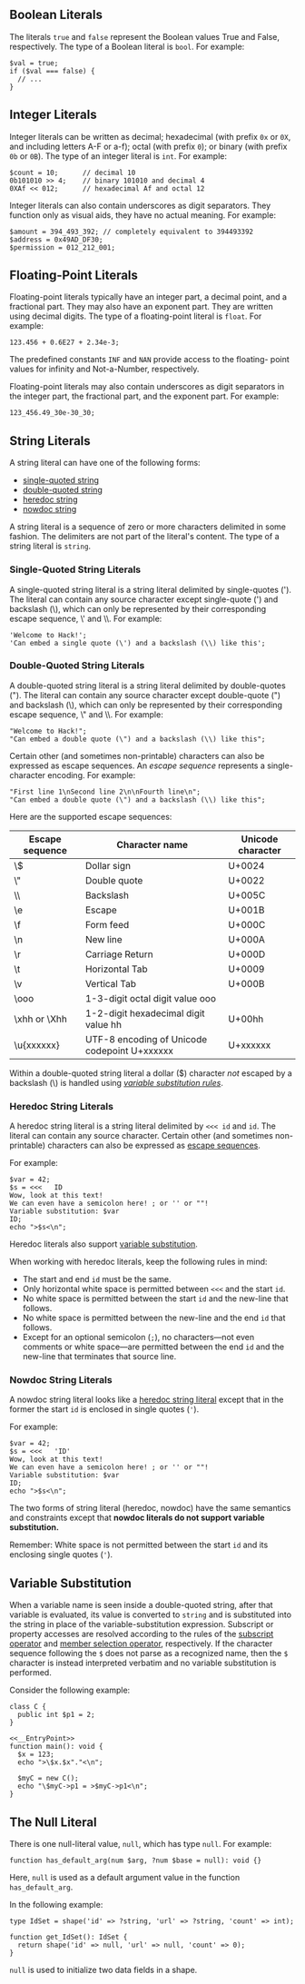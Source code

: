 ## Boolean Literals

The literals `true` and `false` represent the Boolean values True and False, respectively. The type of a Boolean
literal is `bool`. For example:

```Hack
$val = true;
if ($val === false) {
  // ...
}
```

## Integer Literals

Integer literals can be written as decimal; hexadecimal (with prefix `0x` or `0X`, and including letters A-F or a-f);
octal (with prefix `0`); or binary (with prefix `0b` or `0B`).  The type of an integer literal is `int`.  For example:

```Hack
$count = 10;      // decimal 10
0b101010 >> 4;    // binary 101010 and decimal 4
0XAf << 012;      // hexadecimal Af and octal 12
```

Integer literals can also contain underscores as digit separators. They function only as visual aids, they have no
actual meaning. For example:

```Hack
$amount = 394_493_392; // completely equivalent to 394493392
$address = 0x49AD_DF30;
$permission = 012_212_001;
```

## Floating-Point Literals

Floating-point literals typically have an integer part, a decimal point, and a fractional part. They may also have an
exponent part. They are written using decimal digits.  The type of a floating-point literal is `float`.  For example:

```Hack
123.456 + 0.6E27 + 2.34e-3;
```

The predefined constants `INF` and `NAN` provide access to the floating- point values for infinity and Not-a-Number, respectively.

Floating-point literals may also contain underscores as digit separators in the integer part, the fractional part, and the exponent part. For example:

```Hack
123_456.49_30e-30_30;
```

## String Literals

A string literal can have one of the following forms:
* [single-quoted string](#string-literals__single-quoted-string-literals)
* [double-quoted string](#string-literals__double-quoted-string-literals)
* [heredoc string](#string-literals__heredoc-string-literals)
* [nowdoc string](#string-literals__nowdoc-string-literals)

A string literal is a sequence of zero or more characters delimited in some fashion. The delimiters are not part of
the literal's content. The type of a string literal is `string`.

### Single-Quoted String Literals

A single-quoted string literal is a string literal delimited by single-quotes ('). The literal can contain any source
character except single-quote (') and backslash (\\), which can only be represented by their corresponding escape sequence, \\' and \\\\.  For example:

```Hack
'Welcome to Hack!';
'Can embed a single quote (\') and a backslash (\\) like this';
```

### Double-Quoted String Literals

A double-quoted string literal is a string literal delimited by double-quotes ("). The literal can contain any source
character except double-quote (") and backslash (\\), which can only be represented by their corresponding escape sequence, \\" and \\\\.  For example:

```Hack
"Welcome to Hack!";
"Can embed a double quote (\") and a backslash (\\) like this";
```

Certain other (and sometimes non-printable) characters can also be expressed as escape sequences.  An *escape sequence*
represents a single-character encoding.  For example:

```Hack
"First line 1\nSecond line 2\n\nFourth line\n";
"Can embed a double quote (\") and a backslash (\\) like this";
```

Here are the supported escape sequences:

Escape sequence | Character name | Unicode character
--------------- | --------------| ------
\\\$  | Dollar sign | U+0024
\\\"  | Double quote | U+0022
\\\\  | Backslash | U+005C
\e  | Escape | U+001B
\f  | Form feed | U+000C
\n  | New line | U+000A
\r  | Carriage Return | U+000D
\t  | Horizontal Tab | U+0009
\v  | Vertical Tab | U+000B
\ooo |  1-3-digit octal digit value ooo |
\xhh or \Xhh  | 1-2-digit hexadecimal digit value hh | U+00hh
\u{xxxxxx} | UTF-8 encoding of Unicode codepoint U+xxxxxx | U+xxxxxx

Within a double-quoted string literal a dollar ($) character *not* escaped by a backslash (\\) is handled using *[variable
substitution rules](#variable-substitution)*.

### Heredoc String Literals

A heredoc string literal is a string literal delimited by `<<< id` and `id`. The literal can contain any source character.
Certain other (and sometimes non-printable) characters can also be expressed as [escape sequences](#string-literals__double-quoted-string-literals).

For example:

```
$var = 42;
$s = <<<   ID
Wow, look at this text!
We can even have a semicolon here! ; or '' or ""!
Variable substitution: $var
ID;
echo ">$s<\n";
```

Heredoc literals also support [variable substitution](#variable-substitution).

When working with heredoc literals, keep the following rules in mind:
* The start and end `id` must be the same.
* Only horizontal white space is permitted between `<<<` and the start `id`.
* No white space is permitted between the start `id` and the new-line that follows.
* No white space is permitted between the new-line and the end `id` that follows.
* Except for an optional semicolon (`;`), no characters&mdash;not even comments or white space&mdash;are permitted between the end `id` and the new-line that terminates that source line.

### Nowdoc String Literals

A nowdoc string literal looks like a [heredoc string literal](#string-literals__heredoc-string-literals) except that in the former the start
`id` is enclosed in single quotes (`'`).

For example:

```
$var = 42;
$s = <<<   'ID'
Wow, look at this text!
We can even have a semicolon here! ; or '' or ""!
Variable substitution: $var
ID;
echo ">$s<\n";
```
The two forms of string literal (heredoc, nowdoc) have the same semantics and constraints except that **nowdoc literals do not support variable substitution.**

Remember: White space is not permitted between the start `id` and its enclosing single quotes (`'`).

## Variable Substitution
When a variable name is seen inside a double-quoted string, after that variable is evaluated, its value is converted to `string`
and is substituted into the string in place of the variable-substitution expression. Subscript or property accesses are resolved
according to the rules of the [subscript operator](../expressions-and-operators/subscript.md) and
[member selection operator](../expressions-and-operators/member-selection.md), respectively. If the character sequence following
the `$` does not parse as a recognized name, then the `$` character is instead interpreted verbatim and no variable substitution
is performed.

Consider the following example:

```hack
class C {
  public int $p1 = 2;
}

<<__EntryPoint>>
function main(): void {
  $x = 123;
  echo ">\$x.$x"."<\n";

  $myC = new C();
  echo "\$myC->p1 = >$myC->p1<\n";
}
```

## The Null Literal

There is one null-literal value, `null`, which has type `null`.  For example:

```Hack
function has_default_arg(num $arg, ?num $base = null): void {}
```

Here, `null` is used as a default argument value in the function `has_default_arg`.

In the following example:

```hack
type IdSet = shape('id' => ?string, 'url' => ?string, 'count' => int);

function get_IdSet(): IdSet {
  return shape('id' => null, 'url' => null, 'count' => 0);
}
```

`null` is used to initialize two data fields in a shape.
